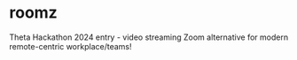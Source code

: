 # roomz
Theta Hackathon 2024 entry - video streaming Zoom alternative for modern remote-centric workplace/teams!

